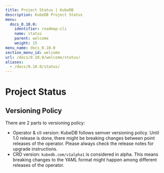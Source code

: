 ```yaml
---
title: Project Status | KubeDB
description: KubeDB Project Status
menu:
  docs_0.10.0:
    identifier: roadmap-cli
    name: status
    parent: welcome
    weight: 15
menu_name: docs_0.10.0
section_menu_id: welcome
url: /docs/0.10.0/welcome/status/
aliases:
  - /docs/0.10.0/status/
---
```


# Project Status

## Versioning Policy

There are 2 parts to versioning policy:

 - Operator & cli version: KubeDB follows semver versioning policy. Until 1.0 release is done, there might be breaking changes between point releases of the operator. Please always check the release notes for upgrade instructions.
 - CRD version: `kubedb.com/v1alpha1` is considered in alpha. This means breaking changes to the YAML format might happen among different releases of the operator.
